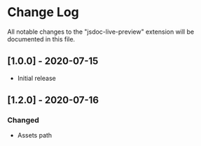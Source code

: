 # Change Log

All notable changes to the "jsdoc-live-preview" extension will be documented in this file.

## [1.0.0] - 2020-07-15

- Initial release

## [1.2.0] - 2020-07-16
### Changed
- Assets path